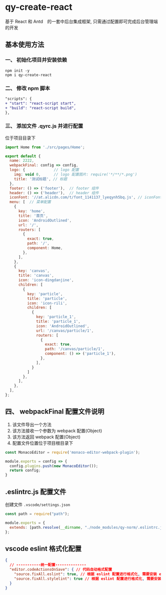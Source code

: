 # qy-create-react

基于 React 和 Antd　的一套中后台集成框架, 只需通过配置即可完成后台管理端的开发

## 基本使用方法

### 一、 初始化项目并安装依赖

```shll
npm init -y
npm i qy-create-react
```

### 二、 修改 npm 脚本

```diff
"scripts": {
+ "start": "react-script start",
+ "build": "react-script build",
},
```

### 三、 添加文件 .qyrc.js 并进行配置

位于项目目录下

```js
import Home from './src/pages/Home';

export default {
  name: 2222,
  webpackFinal: config => config,
  logo: {             // logo 配置
    img: void 0,      // logo 配置图片: require('*/**/*.png')
    title: '测试标题', // 标题
  },
  footer: () => ('footer'),  // footer 组件
  header: () => ('header'),  // header 组件
  iconFont: '//at.alicdn.com/t/font_1141137_lyeqynh5bq.js', // iconFont 外链
  menu: [  // 菜单配置
    {
      key: 'home',
      title: '首页',
      icon: 'AndroidOutlined',
      url: '/',
      routers: [
        {
          exact: true,
          path: '/',
          component: Home,
        },
      ],
    },
    {
      key: 'canvas',
      title: 'canvas',
      icon: 'icon-dingdanjine',
      children: [
        {
          key: 'particle',
          title: 'particle',
          icon: 'icon-rili',
          children: [
            {
              key: 'particle_1',
              title: 'particle_1',
              icon: 'AndroidOutlined',
              url: '/canvas/particle/1',
              routers: [
                {
                  exact: true,
                  path: '/canvas/particle/1',
                  component: () => ('particle_1'),
                },
              ],
            }
          ]
        },
      ],
    },
  ],
};
```

## 四、 webpackFinal 配置文件说明

1. 该文件导出一个方法
2. 该方法接收一个参数为 webpack 配置(Object)
3. 该方法返回 webpack 配置(Object)
4. 配置文件位置位于项目根目录下

```js
const MonacoEditor = require('monaco-editor-webpack-plugin');

module.exports = config => {
  config.plugins.push(new MonacoEditor());
  return config;
}
```

## .eslintrc.js 配置文件

创建文件 `.vscode/settings.json`

```js
const path = require("path");

module.exports = {
  extends: [path.resolve(__dirname, "./node_modules/qy-norm/.eslintrc.js")],
};
```

## vscode eslint 格式化配置

```json
{
  // -----------统一配置--------------
  "editor.codeActionsOnSave": { // 代码自动格式配置
    "source.fixAll.eslint": true, // 根据 eslint 配置进行格式化, 需要安装 eslint 插件
    "source.fixAll.stylelint": true // 根据 eslint 配置进行格式化, 需要安装 stylelint 插件
  }
}
```
